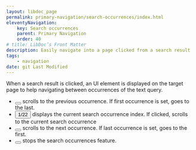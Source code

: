 ```yaml
---
layout: libdoc_page
permalink: primary-navigation/search-occurrences/index.html
eleventyNavigation:
    key: Search occurrences
    parent: Primary Navigation
    order: 40
# title: LibDoc’s Front Matter 
description: Easily navigate into a page clicked from a search result
tags:
    - navigation
date: git Last Modified
---
```


When a search result is clicked, an UI element is displayed on the target page to help navigating between occurrences of the text query.

<ul>
    <li class="d-flex gap-3">
        <button type="button"
            class="pos-relative | h-50px ar-square | fs-5 | brad-4 bc-success-100 c-success-900 bwidth-1 bstyle-dashed bcolor-success-900 cur-pointer __hover-2"
            title="{{ libdocMessages.searchOccurrencesPrevious[libdocConfig.lang] }}">
            <span class="icon-caret-left | pos-absolute top-50 left-50 t-tY-50 t-tX-50 | c-success-900"></span>
        </button>
        scrolls to the previous occurrence. If first occurrence is set, goes to the last.
    </li>
    <li class="d-flex gap-3">
        <button type="button"
            class="pos-relative | h-50px ar-square | fs-2 | brad-4 bc-success-100 c-success-900 bwidth-1 bstyle-dashed bcolor-success-900 cur-pointer __hover-2"
            title="{{ libdocMessages.searchOccurrencesCurrent[libdocConfig.lang] }}">
            <span class="pos-absolute top-50 left-50 t-tY-50 t-tX-50 | c-success-900">1/22</span>
        </button>
        displays the current search occurrence index. If clicked, scrolls to the current search occurrence
    </li>
    <li class="d-flex gap-3">
        <button type="button"
            class="pos-relative | h-50px ar-square | fs-5 | brad-4 bc-success-100 c-success-900 bwidth-1 bstyle-dashed bcolor-success-900 cur-pointer __hover-2"
            title="{{ libdocMessages.searchOccurrencesNext[libdocConfig.lang] }}">
            <span class="icon-caret-right | pos-absolute top-50 left-50 t-tY-50 t-tX-50 | c-success-900"></span>
        </button>
        scrolls to the next occurrence. If last occurrence is set, goes to the first.
    </li>
    <li class="d-flex gap-3">
        <button type="button"
            class="pos-relative | h-50px ar-square | fs-2 | brad-4 bc-success-100 c-success-900 bwidth-1 bstyle-dashed bcolor-success-900 cur-pointer __hover-2"
            title="{{ libdocMessages.searchOccurrencesStop[libdocConfig.lang] }}">
            <span class="icon-x | pos-absolute top-50 left-50 t-tY-50 t-tX-50 | c-success-900"></span>
        </button>
        stops the search occurrences feature.
    </li>
</ul>
